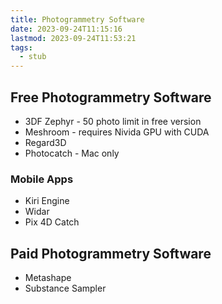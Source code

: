 ```yaml
---
title: Photogrammetry Software
date: 2023-09-24T11:15:16
lastmod: 2023-09-24T11:53:21
tags:
  - stub
---
```


## Free Photogrammetry Software

- 3DF Zephyr - 50 photo limit in free version
- Meshroom - requires Nivida GPU with CUDA
- Regard3D
- Photocatch - Mac only

### Mobile Apps

- Kiri Engine
- Widar
- Pix 4D Catch

## Paid Photogrammetry Software

- Metashape
- Substance Sampler

